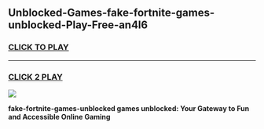 
## Unblocked-Games-fake-fortnite-games-unblocked-Play-Free-an4l6
<h3>
<a href="https://premium76.site?title=fake-fortnite-games-unblocked&ref=09A">CLICK TO PLAY</a></h3>
<hr>

<h3>
<a href="https://premium76.site?title=fake-fortnite-games-unblocked&ref=09A">CLICK 2 PLAY</a>
  
</h3>

<a href="https://premium76.site?title=fake-fortnite-games-unblocked&ref=09A"><img src="https://clearcache.store/games.png"></a>


**fake-fortnite-games-unblocked games unblocked: Your Gateway to Fun and Accessible Online Gaming**
